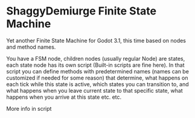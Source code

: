 # ShaggyDemiurge Finite State Machine

Yet another Finite State Machine for Godot 3.1, this time based on nodes and method names. 

You have a FSM node, children nodes (usually regular Node) are states, each state node has its own script (Built-in scripts are fine here). In that script you can define methods with predetermined names (names can be customized if needed for some reason) that determine, what happens on each tick while this state is active, which states you can transition to, and what happens when you leave current state to that specific state, what happens when you arrive at this state etc. etc.

More info in script
